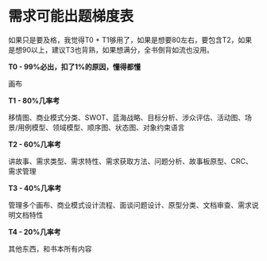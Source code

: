 # 需求可能出题梯度表

如果只是要及格，我觉得T0 + T1够用了，如果是想要80左右，要包含T2，如果是想90以上，建议T3也背熟，如果想满分，全书倒背如流也没用。

**T0 - 99%必出，扣了1%的原因，懂得都懂**

画布

**T1 - 80%几率考**

移情图、商业模式分类、SWOT、蓝海战略、目标分析、涉众评估、活动图、场景/用例模型、领域模型、顺序图、状态图、对象约束语言

**T2 - 60%几率考**

讲故事、需求类型、需求特性、需求获取方法、问题分析、故事板原型、CRC、需求管理

**T3 - 40%几率考**

管理多个画布、商业模式设计流程、面谈问题设计、原型分类、文档审查、需求说明文档特性

**T4 - 20%几率考**

其他东西，和书本所有内容